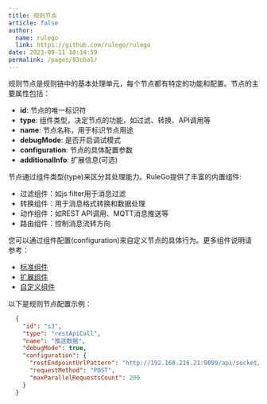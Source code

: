 ```yaml
---
title: 规则节点
article: false
author: 
  name: rulego
  link: https://github.com/rulego/rulego
date: 2023-09-11 18:14:59
permalink: /pages/83cba1/
---
```


规则节点是规则链中的基本处理单元，每个节点都有特定的功能和配置。节点的主要属性包括：

- **id**: 节点的唯一标识符
- **type**: 组件类型，决定节点的功能，如过滤、转换、API调用等
- **name**: 节点名称，用于标识节点用途
- **debugMode**: 是否开启调试模式
- **configuration**: 节点的具体配置参数
- **additionalInfo**: 扩展信息(可选)

节点通过组件类型(type)来区分其处理能力。RuleGo提供了丰富的内置组件:

- 过滤组件：如js filter用于消息过滤
- 转换组件：用于消息格式转换和数据处理
- 动作组件：如REST API调用、MQTT消息推送等
- 路由组件：控制消息流转方向

您可以通过组件配置(configuration)来自定义节点的具体行为。更多组件说明请参考：
- [标准组件](/pages/88fc3c/)
- [扩展组件](/pages/d7fc43/) 
- [自定义组件](/pages/caed1b/)

以下是规则节点配置示例：
```json
  {
    "id": "s3",
    "type": "restApiCall",
    "name": "推送数据",
    "debugMode": true,
    "configuration": {
      "restEndpointUrlPattern": "http://192.168.216.21:9099/api/socket/msg",
      "requestMethod": "POST",
      "maxParallelRequestsCount": 200
    }
  }
```